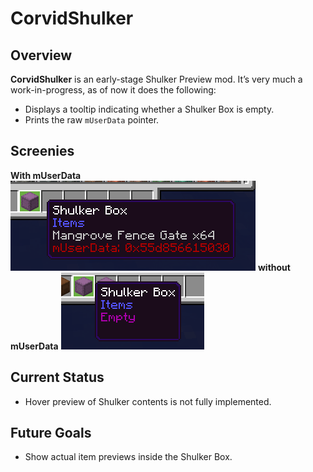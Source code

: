 # CorvidShulker

## Overview
**CorvidShulker** is an early-stage Shulker Preview mod. It’s very much a work-in-progress, as of now it does the following:

- Displays a tooltip indicating whether a Shulker Box is empty.
- Prints the raw `mUserData` pointer.

## Screenies
**With mUserData**
![with data](image.png)
**without mUserData**
![without data](image2.png)
## Current Status
- Hover preview of Shulker contents is not fully implemented.

## Future Goals
- Show actual item previews inside the Shulker Box.

